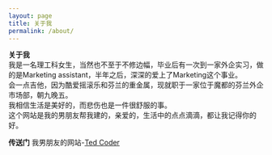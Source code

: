 ```yaml
---
layout: page
title: 关于我
permalink: /about/
---
```


**关于我**  
我是一名理工科女生，当然也不至于不修边幅，毕业后有一次到一家外企实习，做的是Marketing assistant，半年之后，深深的爱上了Marketing这个事业。  
会一点吉他，因为酷爱摇滚乐和芬兰的重金属，现就职于一家位于魔都的芬兰外企市场部，朝九晚五。  
我相信生活是美好的，而悲伤也是一件很舒服的事。  
这个网站是我的男朋友帮我建的，亲爱的，生活中的点点滴滴，都让我记得你的好。  


**传送门**
我男朋友的网站-[Ted Coder][1]





[1]:www.tedcoder.com